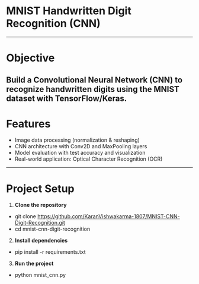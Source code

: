 # MNIST Handwritten Digit Recognition (CNN)
---

# Objective
Build a Convolutional Neural Network (CNN) to recognize handwritten digits using the MNIST dataset with TensorFlow/Keras.
---

# Features
- Image data processing (normalization & reshaping)
- CNN architecture with Conv2D and MaxPooling layers
- Model evaluation with test accuracy and visualization
- Real-world application: Optical Character Recognition (OCR)
---

# Project Setup
1. **Clone the repository**
- git clone https://github.com/KaranVishwakarma-1807/MNIST-CNN-Digit-Recognition.git
- cd mnist-cnn-digit-recognition

2. **Install dependencies**
- pip install -r requirements.txt

3. **Run the project**
- python mnist_cnn.py


